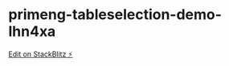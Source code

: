 # primeng-tableselection-demo-lhn4xa

[Edit on StackBlitz ⚡️](https://stackblitz.com/edit/primeng-tableselection-demo-lhn4xa)